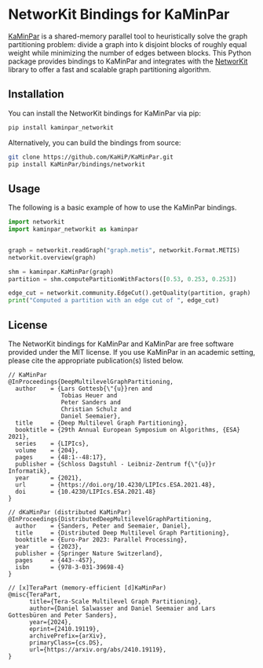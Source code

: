 # NetworKit Bindings for KaMinPar

[KaMinPar](https://github.com/KaHIP/KaMinPar) is a shared-memory parallel tool to heuristically solve the graph partitioning problem: divide a graph into k disjoint blocks of roughly equal weight while minimizing the number of edges between blocks. This Python package provides bindings to KaMinPar and integrates with the [NetworKit](https://networkit.github.io/) library to offer a fast and scalable graph partitioning algorithm.

## Installation

You can install the NetworKit bindings for KaMinPar via pip:

```sh
pip install kaminpar_networkit
```

Alternatively, you can build the bindings from source:

```sh
git clone https://github.com/KaHiP/KaMinPar.git
pip install KaMinPar/bindings/networkit
```

## Usage

The following is a basic example of how to use the KaMinPar bindings.

```python
import networkit
import kaminpar_networkit as kaminpar


graph = networkit.readGraph("graph.metis", networkit.Format.METIS)
networkit.overview(graph)

shm = kaminpar.KaMinPar(graph)
partition = shm.computePartitionWithFactors([0.53, 0.253, 0.253])

edge_cut = networkit.community.EdgeCut().getQuality(partition, graph)
print("Computed a partition with an edge cut of ", edge_cut)
```

## License

The NetworKit bindings for KaMinPar and KaMinPar are free software provided under the MIT license. If you use KaMinPar in an academic setting, please cite the appropriate publication(s) listed below.

```
// KaMinPar
@InProceedings{DeepMultilevelGraphPartitioning,
  author    = {Lars Gottesb{\"{u}}ren and
               Tobias Heuer and
               Peter Sanders and
               Christian Schulz and
               Daniel Seemaier},
  title     = {Deep Multilevel Graph Partitioning},
  booktitle = {29th Annual European Symposium on Algorithms, {ESA} 2021},
  series    = {LIPIcs},
  volume    = {204},
  pages     = {48:1--48:17},
  publisher = {Schloss Dagstuhl - Leibniz-Zentrum f{\"{u}}r Informatik},
  year      = {2021},
  url       = {https://doi.org/10.4230/LIPIcs.ESA.2021.48},
  doi       = {10.4230/LIPIcs.ESA.2021.48}
}

// dKaMinPar (distributed KaMinPar)
@InProceedings{DistributedDeepMultilevelGraphPartitioning,
  author    = {Sanders, Peter and Seemaier, Daniel},
  title     = {Distributed Deep Multilevel Graph Partitioning},
  booktitle = {Euro-Par 2023: Parallel Processing},
  year      = {2023},
  publisher = {Springer Nature Switzerland},
  pages     = {443--457},
  isbn      = {978-3-031-39698-4}
}

// [x]TeraPart (memory-efficient [d]KaMinPar)
@misc{TeraPart,
      title={Tera-Scale Multilevel Graph Partitioning}, 
      author={Daniel Salwasser and Daniel Seemaier and Lars Gottesbüren and Peter Sanders},
      year={2024},
      eprint={2410.19119},
      archivePrefix={arXiv},
      primaryClass={cs.DS},
      url={https://arxiv.org/abs/2410.19119}, 
}
```
